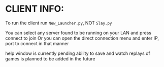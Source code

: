 <h1>CLIENT INFO:</h1>

To run the client run `New_Launcher.py`, NOT `Slay.py`

You can select any server found to be running on your LAN and press connect to join
Or you can open the direct connection menu and enter IP, port to connect in that manner

help window is currently pending
ability to save and watch replays of games is planned to be added in the future